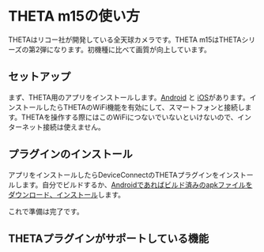 # THETA m15の使い方

THETAはリコー社が開発している全天球カメラです。THETA m15はTHETAシリーズの第2弾になります。初機種に比べて画質が向上しています。

## セットアップ

まず、THETA用のアプリをインストールします。[Android](https://play.google.com/store/apps/details?id=com.theta&hl=ja) と [iOS](https://itunes.apple.com/jp/app/ricoh-theta/id667238484?mt=8)があります。インストールしたらTHETAのWiFi機能を有効にして、スマートフォンと接続します。THETAを操作する際にはこのWiFiにつないでいないといけないので、インターネット接続は使えません。

## プラグインのインストール

アプリをインストールしたらDeviceConnectのTHETAプラグインをインストールします。自分でビルドするか、[Androidであればビルド済みのapkファイルをダウンロード、インストール](https://github.com/DeviceConnectUsers/deviceconnectusers.github.io/releases/download/0.1/dConnectDeviceTheta.apk)します。

これで準備は完了です。

## THETAプラグインがサポートしている機能

